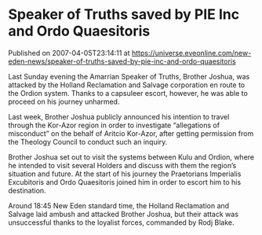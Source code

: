 # Speaker of Truths saved by PIE Inc and Ordo Quaesitoris
Published on 2007-04-05T23:14:11 at https://universe.eveonline.com/new-eden-news/speaker-of-truths-saved-by-pie-inc-and-ordo-quaesitoris

Last Sunday evening the Amarrian Speaker of Truths, Brother Joshua, was attacked by the Holland Reclamation and Salvage corporation en route to the Ordion system. Thanks to a capsuleer escort, however, he was able to proceed on his journey unharmed. 

Last week, Brother Joshua publicly announced his intention to travel through the Kor-Azor region in order to investigate “allegations of misconduct” on the behalf of Aritcio Kor-Azor, after getting permission from the Theology Council to conduct such an inquiry. 

Brother Joshua set out to visit the systems between Kulu and Ordion, where he intended to visit several Holders and discuss with them the region’s situation and future. At the start of his journey the Praetorians Imperialis Excubitoris and Ordo Quaesitoris joined him in order to escort him to his destination. 

Around 18:45 New Eden standard time, the Holland Reclamation and Salvage laid ambush and attacked Brother Joshua, but their attack was unsuccessful thanks to the loyalist forces, commanded by Rodj Blake.
